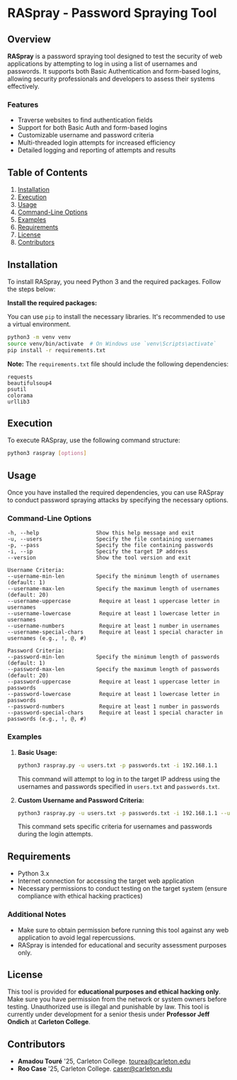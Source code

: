 # RASpray - Password Spraying Tool

## Overview

**RASpray** is a password spraying tool designed to test the security of web applications by attempting to log in using a list of usernames and passwords. It supports both Basic Authentication and form-based logins, allowing security professionals and developers to assess their systems effectively.

### Features

- Traverse websites to find authentication fields
- Support for both Basic Auth and form-based logins
- Customizable username and password criteria
- Multi-threaded login attempts for increased efficiency
- Detailed logging and reporting of attempts and results

## Table of Contents

1. [Installation](#installation)
2. [Execution](#execution)
3. [Usage](#usage)
4. [Command-Line Options](#command-line-options)
5. [Examples](#examples)
6. [Requirements](#requirements)
7. [License](#license)
8. [Contributors](#contributors)

## Installation

To install RASpray, you need Python 3 and the required packages. Follow the steps below:

**Install the required packages:**

   You can use `pip` to install the necessary libraries. It's recommended to use a virtual environment.

   ```bash
   python3 -m venv venv
   source venv/bin/activate  # On Windows use `venv\Scripts\activate`
   pip install -r requirements.txt
   ```

   **Note:** The `requirements.txt` file should include the following dependencies:

   ```
   requests
   beautifulsoup4
   psutil
   colorama
   urllib3
   ```

## Execution

To execute RASpray, use the following command structure:

```bash
python3 raspray [options]
```

## Usage

Once you have installed the required dependencies, you can use RASpray to conduct password spraying attacks by specifying the necessary options.

### Command-Line Options

```plaintext
-h, --help                  Show this help message and exit
-u, --users                 Specify the file containing usernames
-p, --pass                  Specify the file containing passwords
-i, --ip                    Specify the target IP address
--version                   Show the tool version and exit

Username Criteria:
--username-min-len          Specify the minimum length of usernames (default: 1)
--username-max-len          Specify the maximum length of usernames (default: 20)
--username-uppercase         Require at least 1 uppercase letter in usernames
--username-lowercase         Require at least 1 lowercase letter in usernames
--username-numbers           Require at least 1 number in usernames
--username-special-chars     Require at least 1 special character in usernames (e.g., !, @, #)

Password Criteria:
--password-min-len          Specify the minimum length of passwords (default: 1)
--password-max-len          Specify the maximum length of passwords (default: 20)
--password-uppercase         Require at least 1 uppercase letter in passwords
--password-lowercase         Require at least 1 lowercase letter in passwords
--password-numbers           Require at least 1 number in passwords
--password-special-chars     Require at least 1 special character in passwords (e.g., !, @, #)
```

### Examples

1. **Basic Usage:**

   ```bash
   python3 raspray.py -u users.txt -p passwords.txt -i 192.168.1.1
   ```

   This command will attempt to log in to the target IP address using the usernames and passwords specified in `users.txt` and `passwords.txt`.

2. **Custom Username and Password Criteria:**

   ```bash
   python3 raspray.py -u users.txt -p passwords.txt -i 192.168.1.1 --username-min-len 3 --username-max-len 15 --password-min-len 8 --password-special-chars
   ```

   This command sets specific criteria for usernames and passwords during the login attempts.

## Requirements

- Python 3.x
- Internet connection for accessing the target web application
- Necessary permissions to conduct testing on the target system (ensure compliance with ethical hacking practices)

### Additional Notes

- Make sure to obtain permission before running this tool against any web application to avoid legal repercussions.
- RASpray is intended for educational and security assessment purposes only.

## License

This tool is provided for **educational purposes and ethical hacking only**. Make sure you have permission from the network or system owners before testing. Unauthorized use is illegal and punishable by law. This tool is currently under development for a senior thesis under **Professor Jeff Ondich** at **Carleton College**.

## Contributors

- **Amadou Touré** '25, Carleton College. [tourea@carleton.edu](mailto:tourea@carleton.edu)
- **Roo Case** '25, Carleton College. [caser@carleton.edu](mailto:caser@carleton.edu)